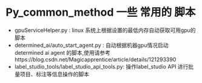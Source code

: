 # Py_common_method  一些 常用的 脚本
* gpuServiceHelper.py : linux 系统上根据设置的最低内存自动获取可用gpu的脚本
* determined_ai/auto_start_agent.py : 自动根据机器gpu情况启动determined ai agent 的脚本,使用请参考https://blog.csdn.net/Magicapprentice/article/details/121293390
* label_studio_tools/label_studio_api_tools.py: 操作label_studio API 进行批量项目、标注等信息操作的脚本


